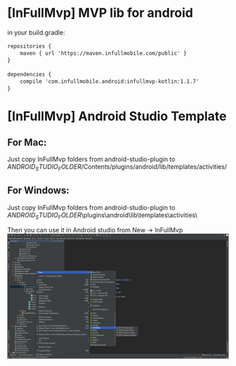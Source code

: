 [InFullMvp] MVP lib for android
==================================

in your build.gradle:

```
repositories {
    maven { url 'https://maven.infullmobile.com/public' }
}

dependencies {
    compile 'com.infullmobile.android:infullmvp-kotlin:1.1.7'
}
```

[InFullMvp] Android Studio Template
==================================

For Mac:
--------
Just copy InFullMvp folders from android-studio-plugin to $ANDROID_STUDIO_FOLDER$/Contents/plugins/android/lib/templates/activities/

For Windows:
--------
Just copy InFullMvp folders from android-studio-plugin to $ANDROID_STUDIO_FOLDER$\plugins\android\lib\templates\activities\


Then you can use it in Android studio from New -> InFullMvp
![template-usecause.png](android-studio-plugin/template_usecause.png?raw=true)
